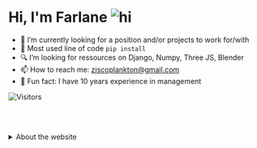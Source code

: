 # Hi, I'm Farlane <img src="https://user-images.githubusercontent.com/1303154/88677602-1635ba80-d120-11ea-84d8-d263ba5fc3c0.gif" width="48px" height="48px" alt="hi">

- 🔦 I’m currently looking for a position and/or projects to work for/with
- 🔌 Most used line of code `pip install`
- 🔍 I’m looking for ressources on Django, Numpy, Three JS, Blender
- 📫 How to reach me: ziscoplankton@gmail.com
- 🧲 Fun fact: I have 10 years experience in management


![Visitors](https://api.visitorbadge.io/api/visitors?path=ziscoplankton.github.io&countColor=%2337d67a)

<br><br>

<details>
<summary>
    About the website
</summary>

<br>

# 💡Concept
The idea was to have no colours and be as minimalistic as possible but informational and without interfering with the user's experience. It is complemented with Bootstrap components:
- Button
- Modal
- Navbar
- Offcanvas
- Popovers

These elements helped me to create clean layout, interactions and create additional values to the viewer

<br>

# 👨‍🔧Build
<div margin="2">
<img src="https://cdn.jsdelivr.net/gh/devicons/devicon/icons/html5/html5-original-wordmark.svg" width="32" height="32"/>
<img src="https://cdn.jsdelivr.net/gh/devicons/devicon/icons/css3/css3-original-wordmark.svg" width="32" height="32"/>
<img src="https://cdn.jsdelivr.net/gh/devicons/devicon/icons/html5/html5-original-wordmark.svg" width="32" height="32"/>
<img src="https://cdn.jsdelivr.net/gh/devicons/devicon/icons/bootstrap/bootstrap-original.svg" width="32" height="32"/>
<br><br>
</div>


# 🧊 Isometry
I really enjoyed getting some exposure to 3d rendering with css. It gave me a clear test on how cool ThreeJS and Blender would be ! 
Here is bits of the css if you want to create forms:
```
.container .cube div span::before
{
    content: '';
    position: absolute;
    left: -40px;
    width: 40px;
    height: 100%;
    background-color: #FFF;
    transform-origin: right;
    transform: skewY(45deg);
    transition: 1.5s;
    border: 1px lightgray solid;
    border-radius: 1%;
}
```
The `::before` and `::after` selectors with the properties `content` and `position` are the foundations.

<br><br>

# 🎭 Logo
<div align="center"> 
    <img src="logot.png">
</div>

```
var text = document.getElementById('text');
var shadow = '';
for (var i = 0; i < 20; i++) {
    shadow += (shadow? ',':'') + -i * 1 + 'px ' + i * 1 + 'px 0 #000';
}
text.style.textShadow = shadow;
```
This loop increment the variable shadow depending on a condition
by `-i * 1` or `i * 1`.
This creates the logo effect on:
```sh
<div class="navbar-brand-div rounded-5 m-5 mt-0">
    <a class="nav-a" href="index.html" id="text">fb</a>
</div>
```

<br>


## Author

👤 **Farlane Badache**

* Website: [Home](https://ziscoplankton.github.io)
* Github: [@ziscoplankton](https://github.com/ziscoplankton)

<br><br><br>

## Show your support

Give a ⭐️ if this project helped you or if you just liked it!

<br>

## Contribute

If you have any suggestions or improvements, please feel free to submit a pull request.

<br>

# Sources

> [**Open Tutorials for isometry**](https://www.youtube.com/@OnlineTutorialsYT)

> [**Git Hub Pages for hosting**](https://pages.github.com/)


</details>
